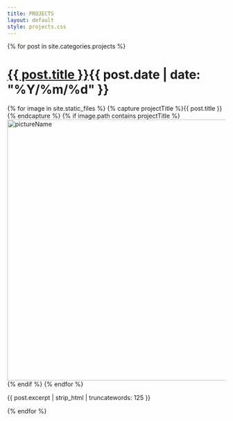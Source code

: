 ```yaml
---
title: PROJECTS
layout: default
style: projects.css
---
```

<main>
  {% for post in site.categories.projects %}
  <div class="projects">
  <h1><a href="{{ post.url }}" class="link">{{ post.title }}</a><span>{{ post.date | date: "%Y/%m/%d" }}</span></h1>
  <div class="card">
  {% for image in site.static_files %}
  {% capture projectTitle %}{{ post.title }}{% endcapture %}
    {% if image.path contains projectTitle %}
      <img src="{{ image.path }}" width="600" alt="pictureName">
    {% endif %}
  {% endfor %}
  </div>
  <p>{{ post.excerpt | strip_html | truncatewords: 125  }}</p>
  </div>
  {% endfor %}
</main>
